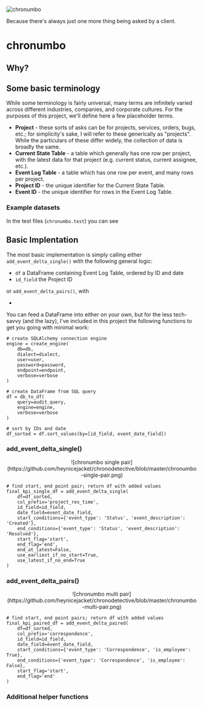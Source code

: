 ![chronumbo](https://github.com/heynicejacket/chronodetective/blob/master/chronumbo-banner.png)

Because there's always just one more thing being asked by a client.

# chronumbo

## Why?

## Some basic terminology

While some terminology is fairly universal, many terms are infinitely varied across different industries, companies, and corporate cultures. For the purposes of this project, we'll define here a few placeholder terms.

* **Project** - these sorts of asks can be for projects, services, orders, bugs, etc.; for simplicity's sake, I will refer to these generically as "projects". While the particulars of these differ widely, the collection of data is broadly the same.
* **Current State Table** - a table which generally has one row per project, with the latest data for that project (e.g. current status, current assignee, etc.).
* **Event Log Table** - a table which has one row per event, and many rows per project.
* **Project ID** - the unique identifier for the Current State Table.
* **Event ID** - the unique identifier for rows in the Event Log Table.

### Example datasets

In the test files (`chronumbo.test`) you can see 

## Basic Implentation

The most basic implementation is simply calling either `add_event_delta_single()` with the following general logic:

* `df` a DataFrame containing Event Log Table, ordered by ID and date
* `id_field` the Project ID

or `add_event_delta_pairs()`, with

* 

You can feed a DataFrame into either on your own, but for the less tech-savvy (and the lazy), I've included in this project the following functions to get you going with minimal work:

```
# create SQLAlchemy connection engine
engine = create_engine(
    db=db,
    dialect=dialect,
    user=user,
    password=password,
    endpoint=endpoint,
    verbose=verbose
)

# create DataFrame from SQL query
df = db_to_df(
    query=audit_query,
    engine=engine,
    verbose=verbose
)

# sort by IDs and date
df_sorted = df.sort_values(by=[id_field, event_date_field])
```

### add_event_delta_single()
<center>![chronumbo single pair](https://github.com/heynicejacket/chronodetective/blob/master/chronumbo-single-pair.png)</center>

```
# find start, end point pair; return df with added values
final_kpi_single_df = add_event_delta_single(
    df=df_sorted,
    col_prefix='project_res_time',
    id_field=id_field,
    date_field=event_date_field,
    start_conditions={'event_type': 'Status', 'event_description': 'Created'},
    end_conditions={'event_type': 'Status', 'event_description': 'Resolved'},
    start_flag='start',
    end_flag='end',
    end_at_latest=False,
    use_earliest_if_no_start=True,
    use_latest_if_no_end=True
)
```

### add_event_delta_pairs()
<center>![chronumbo multi pair](https://github.com/heynicejacket/chronodetective/blob/master/chronumbo-multi-pair.png)</center>

```
# find start, end point pairs; return df with added values
final_kpi_paired_df = add_event_delta_paired(
    df=df_sorted,
    col_prefix='correspondence',
    id_field=id_field,
    date_field=event_date_field,
    start_conditions={'event_type': 'Correspondence', 'is_employee': True},
    end_conditions={'event_type': 'Correspondence', 'is_employee': False},
    start_flag='start',
    end_flag='end'
)
```

### Additional helper functions
